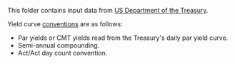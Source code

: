 This folder contains input data from [US Department of the Treasury](https://home.treasury.gov/interest-rates-data-csv-archive).

Yield curve [conventions](https://home.treasury.gov/policy-issues/financing-the-government/interest-rate-statistics/interest-rates-frequently-asked-questions) are as follows:
 - Par yields or CMT yields read from the Treasury's daily par yield curve.
 - Semi-annual compounding.
 - Act/Act day count convention.

